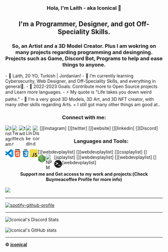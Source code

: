 <h3 align="center"> Hola, I'm Laith - aka Iconical 👋 </h3> 
<h2 align="center"> I'm a Programmer, Designer, and got Off-Speciality Skills. </h2> 
<h3 align="center"> So, an Artist and a 3D Model Creator. Plus I am wokring on many projects regarding programming and desingning. Projects such as Game, Discord Bot, Programs to help and ease things to anyone. </h3> 
<a>
- 🔭 Laith, 20 YO, Turkish | Jordanian!
- 🌱 I’m currently learning Cybersecurity, Web Designer, and Off-Speciality Skills, and everything in general🤣.
- 🥅 2022-2023 Goals: Contribute more to Open Source projects and Learn more languages.
- ⚡ My quote is "Life takes you down weird paths."
- 🎨 I'm a very good 3D Models, 3D Art, and 3D NFT creator, with many other skills regarding Arts.
     + I still got many other things am good at..
     </a>
<h3 align="center"> Connect with me: </h3>
[<img align="left" alt="Instagram" width="22px" src="https://seeklogo.com/images/I/instagram-new-2016-logo-D9D42A0AD4-seeklogo.com.png" />][instagram]
[<img align="left" alt="Twitter" width="22px" src="https://seeklogo.com/images/T/twitter-2012-positive-logo-916EDF1309-seeklogo.com.png" />][twitter]
[<img align="left" alt="twitch" width="22px" src="https://seeklogo.com/images/T/twitch-tv-logo-51C922E0F0-seeklogo.com.png" />][website]
[<img align="left" alt="LinkedIn" width="22px" src="https://seeklogo.com/images/L/linkedin-in-icon-logo-2E34704F04-seeklogo.com.png" />][linkedin]
[<img align="left" alt="Discord" width="22px" src="https://seeklogo.com/images/D/discord-logo-134E148657-seeklogo.com.png" />][Discord]

<br />

<h3 align="center"> Languages and Tools: </h3>
[<img align="left" alt="Visual Studio Code" width="26px" src="https://raw.githubusercontent.com/github/explore/80688e429a7d4ef2fca1e82350fe8e3517d3494d/topics/visual-studio-code/visual-studio-code.png" />][webdevplaylist]
[<img align="left" alt="HTML5" width="26px" src="https://raw.githubusercontent.com/github/explore/80688e429a7d4ef2fca1e82350fe8e3517d3494d/topics/html/html.png" />][webdevplaylist]
[<img align="left" alt="CSS3" width="26px" src="https://raw.githubusercontent.com/github/explore/80688e429a7d4ef2fca1e82350fe8e3517d3494d/topics/css/css.png" />][cssplaylist]
[<img align="left" alt="JavaScript" width="26px" src="https://raw.githubusercontent.com/github/explore/80688e429a7d4ef2fca1e82350fe8e3517d3494d/topics/javascript/javascript.png" />][jsplaylist]
[<img align="left" alt="Node.js" width="26px" src="https://raw.githubusercontent.com/github/explore/80688e429a7d4ef2fca1e82350fe8e3517d3494d/topics/nodejs/nodejs.png" />][webdevplaylist]
[<img align="left" alt="NPM" width="26px" src="https://seeklogo.com/images/N/npm-node-package-manager-logo-DE93649ED1-seeklogo.com.png" />][webdevplaylist]
[<img align="left" alt="Terminal" width="26px" src="https://raw.githubusercontent.com/github/explore/80688e429a7d4ef2fca1e82350fe8e3517d3494d/topics/terminal/terminal.png" />][webdevplaylist]

 <br />
 
<h4 align="center"> Support me and Get access to my work and projects:(Check Buymeacoffee Profile for more info) </h4>
<a href="https://www.buymeacoffee.com/iconical"><img src="https://img.buymeacoffee.com/button-api/?text=Buy me a pizza&emoji=🍕&slug=iconical&button_colour=FF5F5F&font_colour=ffffff&font_family=Cookie&outline_colour=000000&coffee_colour=FFDD00" /></a>

---

[![spotify-github-profile](https://spotify-github-profile.vercel.app/api/view?uid=laith-daaja&cover_image=true&theme=novatorem&bar_color=53b14f&bar_color_cover=true)](https://spotify-github-profile.vercel.app/api/view?uid=laith-daaja&redirect=true)

---

![Iconical's Discord Stats](https://discord.c99.nl/widget/theme-3/362301055976996864.png)<br /><br />
![Iconical's GitHub stats](https://github-readme-stats.vercel.app/api?username=babyico&show_icons=true&theme=dark)


---
**© [iconical][instagram]**



[Discord]: https://dsc.gg/carena
[website]: https://twitch.com/babyico
[twitter]: https://twitter.com/iconicaal
[instagram]: https://instagram.com/iconicaal
[linkedin]: https://www.linkedin.com/in/iconicaal
[webdevplaylist]: https://www.youtube.com/playlist?list=PLkwxH9e_vrAJ0WbEsFA9W3I1W-g_BTsbt
[jsplaylist]: https://www.youtube.com/playlist?list=PLkwxH9e_vrALRJKu7wfXby3MKeflhTu6B
[cssplaylist]: https://www.youtube.com/playlist?list=PLkwxH9e_vrALSdvZuEh6gqQdmDoDIoqz4
[reactplaylist]: https://www.youtube.com/playlist?list=PLkwxH9e_vrAK4TdffpxKY3QGyHCpxFcQ0

